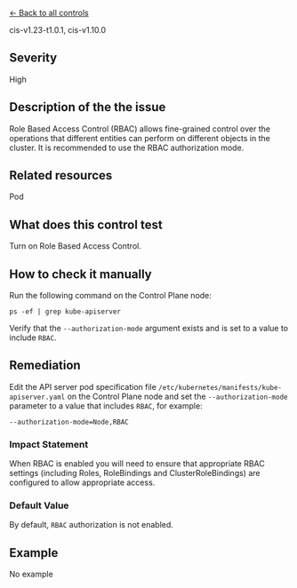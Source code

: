 [← Back to all controls](index.md)


cis-v1.23-t1.0.1, cis-v1.10.0

## Severity

High

## Description of the the issue

Role Based Access Control (RBAC) allows fine-grained control over the operations that different entities can perform on different objects in the cluster. It is recommended to use the RBAC authorization mode.

## Related resources

Pod

## What does this control test

Turn on Role Based Access Control.

## How to check it manually

Run the following command on the Control Plane node:

```
ps -ef | grep kube-apiserver

```

 Verify that the `--authorization-mode` argument exists and is set to a value to include `RBAC`.

## Remediation

Edit the API server pod specification file `/etc/kubernetes/manifests/kube-apiserver.yaml` on the Control Plane node and set the `--authorization-mode` parameter to a value that includes `RBAC`, for example:

```
--authorization-mode=Node,RBAC

```

### Impact Statement

When RBAC is enabled you will need to ensure that appropriate RBAC settings (including Roles, RoleBindings and ClusterRoleBindings) are configured to allow appropriate access.

### Default Value

By default, `RBAC` authorization is not enabled.

## Example

No example
